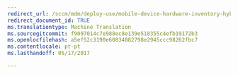 ```yaml
---
redirect_url: /sccm/mdm/deploy-use/mobile-device-hardware-inventory-hybrid
redirect_document_id: TRUE
ms.translationtype: Machine Translation
ms.sourcegitcommit: f9097014c7e988ec8e139e518355c4efb19172b3
ms.openlocfilehash: a5ef52c3190e60834882798e2945ccc98262fbc7
ms.contentlocale: pt-pt
ms.lasthandoff: 05/17/2017

---
```


